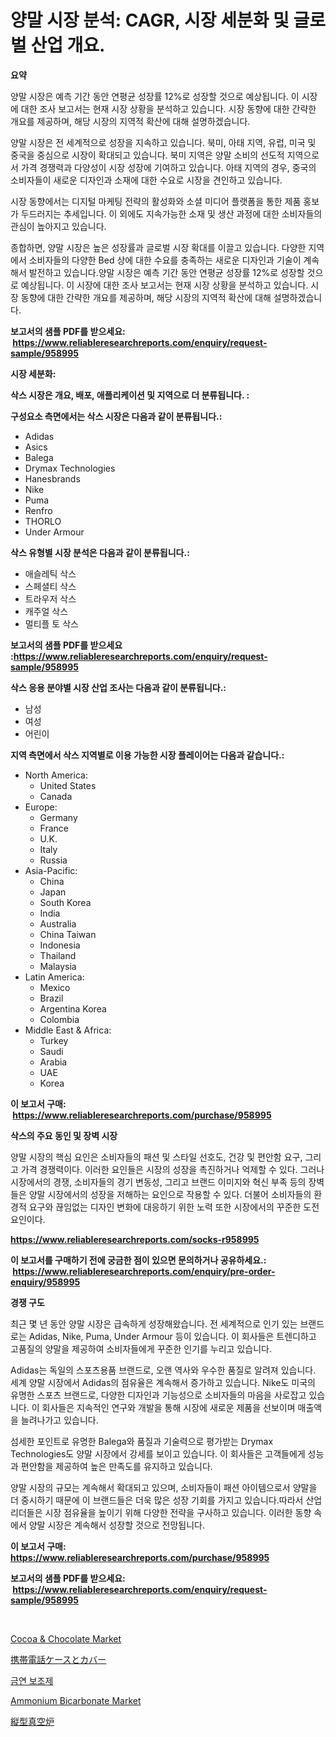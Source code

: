 <p><h1>양말 시장 분석: CAGR, 시장 세분화 및 글로벌 산업 개요.</h1></p><p><strong>요약</strong></p>
<p><p>양말 시장은 예측 기간 동안 연평균 성장률 12%로 성장할 것으로 예상됩니다. 이 시장에 대한 조사 보고서는 현재 시장 상황을 분석하고 있습니다. 시장 동향에 대한 간략한 개요를 제공하며, 해당 시장의 지역적 확산에 대해 설명하겠습니다.</p><p>양말 시장은 전 세계적으로 성장을 지속하고 있습니다. 북미, 아태 지역, 유럽, 미국 및 중국을 중심으로 시장이 확대되고 있습니다. 북미 지역은 양말 소비의 선도적 지역으로서 가격 경쟁력과 다양성이 시장 성장에 기여하고 있습니다. 아태 지역의 경우, 중국의 소비자들이 새로운 디자인과 소재에 대한 수요로 시장을 견인하고 있습니다.</p><p>시장 동향에서는 디지털 마케팅 전략의 활성화와 소셜 미디어 플랫폼을 통한 제품 홍보가 두드러지는 추세입니다. 이 외에도 지속가능한 소재 및 생산 과정에 대한 소비자들의 관심이 높아지고 있습니다.</p><p>종합하면, 양말 시장은 높은 성장률과 글로벌 시장 확대를 이끌고 있습니다. 다양한 지역에서 소비자들의 다양한 Bed 상에 대한 수요를 충족하는 새로운 디자인과 기술이 계속해서 발전하고 있습니다.양말 시장은 예측 기간 동안 연평균 성장률 12%로 성장할 것으로 예상됩니다. 이 시장에 대한 조사 보고서는 현재 시장 상황을 분석하고 있습니다. 시장 동향에 대한 간략한 개요를 제공하며, 해당 시장의 지역적 확산에 대해 설명하겠습니다.</p></p>
<p><strong>보고서의 샘플 PDF를 받으세요: &nbsp;<a href="https://www.reliableresearchreports.com/enquiry/request-sample/958995">https://www.reliableresearchreports.com/enquiry/request-sample/958995</a></strong></p>
<p><strong>시장 세분화:</strong></p>
<p><strong> 삭스 시장은 개요, 배포, 애플리케이션 및 지역으로 더 분류됩니다. :</strong></p>
<p><strong>구성요소 측면에서는 삭스 시장은 다음과 같이 분류됩니다.:</strong></p>
<p><ul><li>Adidas</li><li>Asics</li><li>Balega</li><li>Drymax Technologies</li><li>Hanesbrands</li><li>Nike</li><li>Puma</li><li>Renfro</li><li>THORLO</li><li>Under Armour</li></ul></p>
<p><strong> 삭스 유형별 시장 분석은 다음과 같이 분류됩니다.:</strong></p>
<p><ul><li>애슬레틱 삭스</li><li>스페셜티 삭스</li><li>트라우저 삭스</li><li>캐주얼 삭스</li><li>멀티플 토 삭스</li></ul></p>
<p><strong>보고서의 샘플 PDF를 받으세요 :<a href="https://www.reliableresearchreports.com/enquiry/request-sample/958995">https://www.reliableresearchreports.com/enquiry/request-sample/958995</a></strong></p>
<p><strong> 삭스 응용 분야별 시장 산업 조사는 다음과 같이 분류됩니다.:</strong></p>
<p><ul><li>남성</li><li>여성</li><li>어린이</li></ul></p>
<p><strong>지역 측면에서 삭스 지역별로 이용 가능한 시장 플레이어는 다음과 같습니다.:</strong></p>
<p><ul>
    <li>
        North America:
        <ul>
            <li>United States</li>
            <li>Canada</li>
        </ul>
    </li>
    <li>
        Europe:
        <ul>
            <li>Germany</li>
            <li>France</li>
            <li>U.K.</li>
            <li>Italy</li>
            <li>Russia</li>
        </ul>
    </li>
    <li>
        Asia-Pacific:
        <ul>
            <li>China</li>
            <li>Japan</li>
            <li>South Korea</li>
            <li>India</li>
            <li>Australia</li>
            <li>China Taiwan</li>
            <li>Indonesia</li>
            <li>Thailand</li>
            <li>Malaysia</li>
        </ul>
    </li>
    <li>
        Latin America:
        <ul>
            <li>Mexico</li>
            <li>Brazil</li>
            <li>Argentina Korea</li>
            <li>Colombia</li>
        </ul>
    </li>
    <li>
        Middle East & Africa:
        <ul>
            <li>Turkey</li>
            <li>Saudi</li>
            <li>Arabia</li>
            <li>UAE</li>
            <li>Korea</li>
        </ul>
    </li>
    </ul></p>
<p><strong>이 보고서 구매: &nbsp;<a href="https://www.reliableresearchreports.com/purchase/958995">https://www.reliableresearchreports.com/purchase/958995</a></strong></p>
<p><strong>삭스의 주요 동인 및 장벽 시장</strong></p>
<p><p>양말 시장의 핵심 요인은 소비자들의 패션 및 스타일 선호도, 건강 및 편안함 요구, 그리고 가격 경쟁력이다. 이러한 요인들은 시장의 성장을 촉진하거나 억제할 수 있다. 그러나 시장에서의 경쟁, 소비자들의 경기 변동성, 그리고 브랜드 이미지와 혁신 부족 등의 장벽들은 양말 시장에서의 성장을 저해하는 요인으로 작용할 수 있다. 더불어 소비자들의 환경적 요구와 끊임없는 디자인 변화에 대응하기 위한 노력 또한 시장에서의 꾸준한 도전 요인이다.</p></p>
<p><strong><a href="https://www.reliableresearchreports.com/socks-r958995">https://www.reliableresearchreports.com/socks-r958995</a></strong></p>
<p><strong>이 보고서를 구매하기 전에 궁금한 점이 있으면 문의하거나 공유하세요.: &nbsp;<a href="https://www.reliableresearchreports.com/enquiry/pre-order-enquiry/958995">https://www.reliableresearchreports.com/enquiry/pre-order-enquiry/958995</a></strong></p>
<p><strong>경쟁 구도</strong></p>
<p><p>최근 몇 년 동안 양말 시장은 급속하게 성장해왔습니다. 전 세계적으로 인기 있는 브랜드로는 Adidas, Nike, Puma, Under Armour 등이 있습니다. 이 회사들은 트렌디하고 고품질의 양말을 제공하여 소비자들에게 꾸준한 인기를 누리고 있습니다.</p><p>Adidas는 독일의 스포츠용품 브랜드로, 오랜 역사와 우수한 품질로 알려져 있습니다. 세계 양말 시장에서 Adidas의 점유율은 계속해서 증가하고 있습니다. Nike도 미국의 유명한 스포츠 브랜드로, 다양한 디자인과 기능성으로 소비자들의 마음을 사로잡고 있습니다. 이 회사들은 지속적인 연구와 개발을 통해 시장에 새로운 제품을 선보이며 매출액을 늘려나가고 있습니다.</p><p>섬세한 포인트로 유명한 Balega와 품질과 기술력으로 평가받는 Drymax Technologies도 양말 시장에서 강세를 보이고 있습니다. 이 회사들은 고객들에게 성능과 편안함을 제공하여 높은 만족도를 유지하고 있습니다.</p><p>양말 시장의 규모는 계속해서 확대되고 있으며, 소비자들이 패션 아이템으로서 양말을 더 중시하기 때문에 이 브랜드들은 더욱 많은 성장 기회를 가지고 있습니다.따라서 산업 리더들은 시장 점유율을 높이기 위해 다양한 전략을 구사하고 있습니다. 이러한 동향 속에서 양말 시장은 계속해서 성장할 것으로 전망됩니다.</p></p>
<p><strong>이 보고서 구매: &nbsp; <a href="https://www.reliableresearchreports.com/purchase/958995">https://www.reliableresearchreports.com/purchase/958995</a></strong></p>
<p><strong>보고서의 샘플 PDF를 받으세요: &nbsp;<a href="https://www.reliableresearchreports.com/enquiry/request-sample/958995">https://www.reliableresearchreports.com/enquiry/request-sample/958995</a></strong><strong></strong></p>
<p>&nbsp;</p>
<p><p><a href="https://github.com/rahu1506/Market-Research-Report-List-3/blob/main/cocoa-chocolate-market.md">Cocoa & Chocolate Market</a></p><p><a href="https://medium.com/@munroco657/%E3%83%A2%E3%83%90%E3%82%A4%E3%83%AB%E3%83%95%E3%82%A9%E3%83%B3%E3%81%AE%E3%82%B1%E3%83%BC%E3%82%B9%E3%82%84%E3%82%AB%E3%83%90%E3%83%BC%E3%81%AE%E5%B8%82%E5%A0%B4%E8%A6%8F%E6%A8%A1%E3%81%8C-%E3%82%B0%E3%83%AD%E3%83%BC%E3%83%90%E3%83%AB%E7%94%A3%E6%A5%AD%E3%81%AB%E3%81%8A%E3%81%91%E3%82%8B%E6%9C%80%E3%82%82%E5%8A%B9%E6%9E%9C%E7%9A%84%E3%81%AA%E3%83%9E%E3%83%BC%E3%82%B1%E3%83%86%E3%82%A3%E3%83%B3%E3%82%B0%E3%83%81%E3%83%A3%E3%83%8D%E3%83%AB%E3%82%92%E7%A4%BA%E3%81%97%E3%81%A6%E3%81%84%E3%81%BE%E3%81%99-72f0358c081f">携帯電話ケースとカバー</a></p><p><a href="https://github.com/mpodehpw07370073/Market-Research-Report-List-1/blob/main/132771317925.md">금연 보조제</a></p><p><a href="https://issuu.com/reportprime-2/docs/ammonium-bicarbonate-market-size-2030.pptx">Ammonium Bicarbonate Market</a></p><p><a href="https://github.com/moulafa/Market-Research-Report-List-1/blob/main/925549919392.md">縦型真空炉</a></p></p>